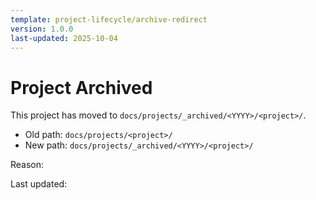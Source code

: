 ```yaml
---
template: project-lifecycle/archive-redirect
version: 1.0.0
last-updated: 2025-10-04
---
```


# Project Archived

This project has moved to `docs/projects/_archived/<YYYY>/<project>/`.

- Old path: `docs/projects/<project>/`
- New path: `docs/projects/_archived/<YYYY>/<project>/`

Reason: <why archived>

Last updated: <date>
